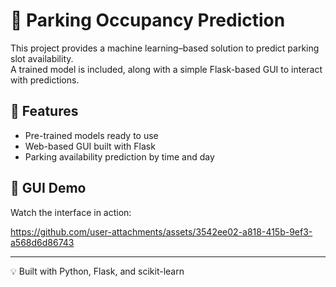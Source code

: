 # 🚗 Parking Occupancy Prediction

This project provides a machine learning–based solution to predict parking slot availability.  
A trained model is included, along with a simple Flask-based GUI to interact with predictions.

## 🔧 Features
- Pre-trained models ready to use
- Web-based GUI built with Flask
- Parking availability prediction by time and day

## 🎥 GUI Demo
Watch the interface in action:  


https://github.com/user-attachments/assets/3542ee02-a818-415b-9ef3-a568d6d86743



---

💡 Built with Python, Flask, and scikit-learn




